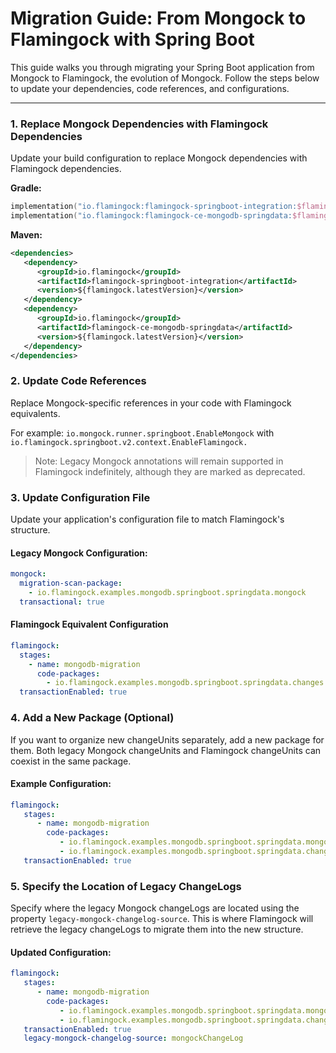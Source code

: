 # Migration Guide: From Mongock to Flamingock with Spring Boot

This guide walks you through migrating your Spring Boot application from Mongock to Flamingock, the evolution of Mongock. Follow the steps below to update your dependencies, code references, and configurations.

___
### 1. Replace Mongock Dependencies with Flamingock Dependencies

Update your build configuration to replace Mongock dependencies with Flamingock dependencies.

**Gradle:**
```kotlin
implementation("io.flamingock:flamingock-springboot-integration:$flamingockLatestVersion")
implementation("io.flamingock:flamingock-ce-mongodb-springdata:$flamingockLatestVersion")
```

**Maven:**
```xml
<dependencies>
   <dependency>
      <groupId>io.flamingock</groupId>
      <artifactId>flamingock-springboot-integration</artifactId>
      <version>${flamingock.latestVersion}</version>
   </dependency>
   <dependency>
      <groupId>io.flamingock</groupId>
      <artifactId>flamingock-ce-mongodb-springdata</artifactId>
      <version>${flamingock.latestVersion}</version>
   </dependency>
</dependencies>
```

### 2. Update Code References

Replace Mongock-specific references in your code with Flamingock equivalents.

For example: `io.mongock.runner.springboot.EnableMongock` with `io.flamingock.springboot.v2.context.EnableFlamingock.`

> Note: Legacy Mongock annotations will remain supported in Flamingock indefinitely, although they are marked as deprecated.

### 3. Update Configuration File
Update your application's configuration file to match Flamingock's structure.

#### Legacy Mongock Configuration:
```yaml
mongock:
  migration-scan-package:
    - io.flamingock.examples.mongodb.springboot.springdata.mongock
  transactional: true
```

#### Flamingock Equivalent Configuration 
```yaml
flamingock:
  stages:
    - name: mongodb-migration
      code-packages:
        - io.flamingock.examples.mongodb.springboot.springdata.changes
  transactionEnabled: true
```

### 4. Add a New Package (Optional)
If you want to organize new changeUnits separately, add a new package for them. Both legacy Mongock changeUnits and Flamingock changeUnits can coexist in the same package.

#### Example Configuration:
```yaml
flamingock:
   stages:
      - name: mongodb-migration
        code-packages:
           - io.flamingock.examples.mongodb.springboot.springdata.mongock
           - io.flamingock.examples.mongodb.springboot.springdata.changes
   transactionEnabled: true
```

### 5. Specify the Location of Legacy ChangeLogs
Specify where the legacy Mongock changeLogs are located using the property `legacy-mongock-changelog-source`. This is where Flamingock will retrieve the legacy changeLogs to migrate them into the new structure.
#### Updated Configuration:
```yaml
flamingock:
   stages:
      - name: mongodb-migration
        code-packages:
           - io.flamingock.examples.mongodb.springboot.springdata.mongock
           - io.flamingock.examples.mongodb.springboot.springdata.changes
   transactionEnabled: true
   legacy-mongock-changelog-source: mongockChangeLog

```